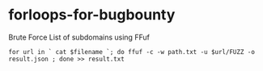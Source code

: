 # forloops-for-bugbounty


Brute Force List of subdomains using FFuf

```
for url in ` cat $filename `; do ffuf -c -w path.txt -u $url/FUZZ -o result.json ; done >> result.txt
```



